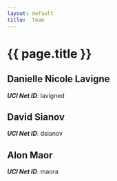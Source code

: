 ```yaml
---
layout: default
title:  Team
---
```


# {{ page.title }}


## 	Danielle Nicole Lavigne
***UCI Net ID***: lavigned

## David Sianov
***UCI Net ID***: dsianov

## Alon Maor
***UCI Net ID***: maora
